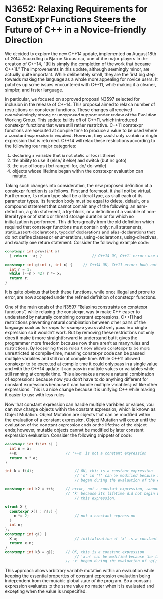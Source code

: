 N3652: Relaxing Requirements for ConstExpr Functions Steers the Future of C++ in a Novice-friendly Direction
================================================================================================================================
  
We decided to explore the new C++14 update, implemented on August 18th of 2014.  According to Bjarne Stroustrup, one of the major players in the creation of C++14, “[It] is simply the completion of the work that became C++11.”  The improvements in this update, although seemingly minor, are actually quite important.  While deliberately small, they are the first big step towards making the language as a whole more appealing for novice users.  It patches up some issues encountered with C++11, while making it a cleaner, simpler, and faster language.  
  
  
  In particular, we focused on approved proposal N3597, selected for inclusion in the release of C++14.  This proposal aimed to relax a number of restrictions on constexpr functions. These changes all received overwhelmingly strong or unopposed support under review of the Evolution Working Group.  This update builds off of C++11, which introduced constexpr functions that were still rather restrictive.  C++11 constexpr functions are executed at compile time to produce a value to be used where a constant expression is required.  However, they could only contain a single expression that is returned.  C++14 will relax these restrictions according to the following four major categories: 
 
1. declaring a variable that is not static or local_thread 
2. the ability to use if (else/ if else) and switch (but no goto) 
3. the use of loops (for/ ranged-for, do/ do-while)
4. objects whose lifetime began within the constexpr evaluation can mutate.

Taking such changes into consideration, the new proposed definition of a constexpr function is as follows.  First and foremost, it shall not be virtual.  Furthermore, its return type shall be a literal type, as shall each of its parameter types.  Its function body must be equal to delete, default, or a compound statement that cannot contain any of the following: an asm-definition, a goto statement, a try-block, or a definition of a variable of non-literal type or of static or thread storage duration or for which no initialization is performed.  This differs greatly from the old definition which required that constexpr functions must contain only: null statements, static_assert-declarations, typedef declarations and alias-declarations that do not define classes or enumerations, using-declarations, using-directives, and exactly one return statement.  Consider the following example code: 

```C++
constexpr int prev(int x)
  { return --x; }               		// C++14 OK, C++11 error: use of increment

constexpr int g(int x, int n) { 	// C++14 OK, C++11 error: body not just "return expr"
  int r = 1;
  while (--n > 42) r *= x;
  return r;
}
```
It is quite obvious that both these functions, while once illegal and prone to error, are now accepted under the refined definition of constexpr functions.

One of the main goals of the N3597 “Relaxing constraints on constexpr functions”, while relaxing the constexpr, was to make C++ easier to understand by naturally combining constant expressions. C++11 had restrictions preventing natural combination between other parts of the language such as for loops for example you could only pass in a single expression so it wouldn’t work. But by removing these restrictions not only does it make it more straightforward to understand but it gives the programmer more freedom because now there aren’t as many rules and restrictions. By loosening these rules it now allows constexpr to be more unrestricted at compile-time, meaning constexpr code can be passed multiple variables and still run at compile time. While C++11 allowed constexpr to be executed at compile time it could only pass in a single value and with the C++14 update it can pass in multiple values or variables while still running at compile time. This also makes a more a natural combination of expressions because now you don’t have to do anything different for constant expressions because it can handle multiple variables just like other expressions. This is a nice change because it is unifying C++ while making it easier to use with less rules.  

Now that constant expression can handle multiple variables or values, you can now change objects within the constant expression, which is known as Object Mutation. Object Mutation are objects that can be modified within the evaluation of a constant expression. Object Mutation will occur until the evaluation of the constant expression ends or the lifetime of the object ends; however, mutable objects cannot be modified by later constant expression evaluation. Consider the following snippets of code:
```C++
constexpr int f(int a) {
  int n = a;
  ++n;                 	 	// '++n' is not a constant expression
  return n * a;
}

int k = f(4);           		// OK, this is a constant expression
                        		// 'n' in 'f' can be modified because its lifetime
                        		// began during the evaluation of the expression.

constexpr int k2 = ++k; 	// error, not a constant expression, cannot modify
                       		// 'k' because its lifetime did not begin within
                        		// this expression.

struct X {
  constexpr X() : n(5) {
    n *= 2;             		// not a constant expression
  }
  int n;
};
constexpr int g() {
  X x;                  		// initialization of 'x' is a constant expression
  return x.n;
}
constexpr int k3 = g(); 	// OK, this is a constant expression
                        		// 'x.n' can be modified because the lifetime of
                      		// 'x' began during the evaluation of 'g()'.
  ```
This approach allows arbitrary variable mutation within an evaluation while keeping the essential properties of constant expression evaluation being independent from the mutable global state of the program. So a constant expression evaluates to the same value no matter when it is evaluated and excepting when the value is unspecified.
